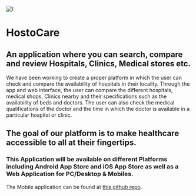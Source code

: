 ![l](https://user-images.githubusercontent.com/73766765/110752525-3e2ee580-81fa-11eb-9878-09ca01d04a2d.jpg)

# HostoCare
## An application where you can search, compare and review Hospitals, Clinics, Medical stores etc.

We have been working  to create a proper platform in which the user can check and compare the availability of hospitals in their locality. 
Through the app and web interface, the user can compare the different hospitals, medical shops, Clinics  nearby and their specifications
such as  the availability of beds and doctors. The user can also check the medical qualifications of the doctor and 
the time in which the doctor is available in a particular hospital or clinic.
## The goal of our platform is to make healthcare accessible to all at their fingertips. 

### This Application will be available on different Platforms including Android App Store and iOS App Store as well as a Web Application for PC/Desktop & Mobiles. 
The Mobile application can be found at [this github repo](https://github.com/very-good-team/hostocare-app).









